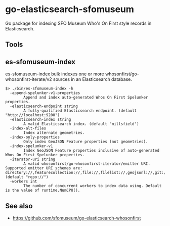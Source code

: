 # go-elasticsearch-sfomuseum

Go package for indexing SFO Museum Who's On First style records in Elasticsearch.

## Tools

## es-sfomuseum-index

es-sfomuseum-index bulk indexes one or more whosonfirst/go-whosonfirst-iterate/v2 sources in an Elasticsearch database.

```
$> ./bin/es-sfomuseum-index -h
  -append-spelunker-v1-properties
    	Append and index auto-generated Whos On First Spelunker properties.
  -elasticsearch-endpoint string
    	A fully-qualified Elasticsearch endpoint. (default "http://localhost:9200")
  -elasticsearch-index string
    	A valid Elasticsearch index. (default "millsfield")
  -index-alt-files
    	Index alternate geometries.
  -index-only-properties
    	Only index GeoJSON Feature properties (not geometries).
  -index-spelunker-v1
    	Index GeoJSON Feature properties inclusive of auto-generated Whos On First Spelunker properties.
  -iterator-uri string
    	A valid whosonfirst/go-whosonfirst-iterator/emitter URI. Supported emitter URI schemes are: directory://,featurecollection://,file://,filelist://,geojsonl://,git://,null://,repo:// (default "repo://")
  -workers int
    	The number of concurrent workers to index data using. Default is the value of runtime.NumCPU().
```

## See also

* https://github.com/sfomuseum/go-elasticsearch-whosonfirst